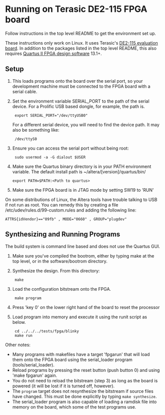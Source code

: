 # Running on Terasic DE2-115 FPGA board

Follow instructions in the top level README to get the environment set up.

These instructions only work on Linux.  It uses Terasic's
[DE2-115 evaluation board](http://www.terasic.com.tw/cgi-bin/page/archive.pl?Language=English&No=502).
In addition to the packages listed in the top level README, this also requires
[Quartus II FPGA design software](http://dl.altera.com/?edition=web) 13.1+.

## Setup

1. This loads programs onto the board over the serial port, so your development
machine must be connected to the FPGA board with a serial cable.

2. Set the environment variable SERIAL_PORT to the path of the serial device.
For a Prolific USB based dongle, for example, the path is.

        export SERIAL_PORT="/dev/ttyUSB0"

    For a different serial device, you will need to find
    the device path. It may also be something like:

	    /dev/ttyS0

3. Ensure you can access the serial port without being root:

        sudo usermod -a -G dialout $USER

4. Make sure the Quartus binary directory is in your PATH environment variable.
   The default install path is ~/altera/[version]/quartus/bin/

       export PATH=$PATH:<Path to quartus>

5. Make sure the FPGA board is in JTAG mode by setting SW19 to 'RUN'

On some distributions of Linux, the Altera tools have trouble talking to USB if not
run as root. You can remedy this by creating a file
/etc/udev/rules.d/99-custom.rules and adding the following line:

    ATTRS{idVendor}=="09fb" , MODE="0660" , GROUP="plugdev"

## Synthesizing and Running Programs

The build system is command line based and does not use the Quartus GUI.

1. Make sure you've compiled the bootrom, either by typing make at the top
   level, or in the software/bootrom directory.

2. Synthesize the design. From this directory:

        make

3. Load the configuration bitstream onto the FPGA.

        make program

4. Press 'key 0' on the lower right hand of the board to reset the processor
5. Load program into memory and execute it using the runit script as below.

        cd ../../../tests/fpga/blinky
		make run

Other notes:
- Many programs with makefiles have a target 'fpgarun' that will load them
  onto the FPGA board using the serial_loader program (tools/serial_loader).
- Reload programs by pressing the reset button (push button 0) and using
  'make fpgarun' again.
- You do not need to reload the bitstream (step 3) as long as the board is powered
  (it will be lost if it is turned off, however).
- The `program` target does not resynthesize the bitstream if source files have changed.
  This must be done explicitly by typing `make synthesize`.
- The serial_loader program is also capable of loading a ramdisk file into memory on
  the board, which some of the test programs use.

